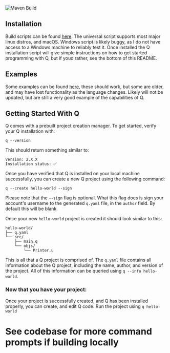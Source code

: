 ![Maven Build](https://github.com/QRX53/Q/actions/workflows/maven.yml/badge.svg)

## Installation

Build scripts can be found [here](https://github.com/QRX53/Q/tree/main/dwn). The universal script supports most major linux distros, and macOS. Windows script is likely buggy, as I do not have access to a Windows machine to reliably test it. Once installed the Q installation script will give simple instructions on how to get started programming with Q, but if youd rather, see the bottom of this README.

## Examples

Some examples can be found [here](https://github.com/QRX53/Q/tree/main/examples), these should work, but some are older, and may have lost functionality as the language changes. Likely will not be updated, but are still a very good example of the capabilities of Q.

## Getting Started With Q

Q comes with a prebuilt project creation manager. To get started, verify your Q installation with:
```
q --version
```
This should return something similar to:
```
Version: 2.X.X
Installation status: ✅
```
Once you have verified that Q is installed on your local machine successfully, you can create a new Q project using the following command:
```
q --create hello-world --sign
```
Please note that the `--sign` flag is optional. What this flag does is sign your account's username to the generated `q.yaml` file, in the `author` field. By default this will be blank.

Once your new `hello-world` project is created it should look similar to this:
```
hello-world/
├── q.yaml
└── src/
    ├── main.q
    └── objs/
        └── Printer.u
```
This is all that a Q project is comprised of. The `q.yaml` file contains all information about the Q project, including the name, author, and version of the project. All of this information can be queried using `q --info hello-world`.

### Now that you have your project:

Once your project is successfully created, and Q has been installed properly, you can create, and edit Q code. Run the project using `q hello-world`

# See codebase for more command prompts if building locally
